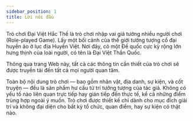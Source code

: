 ```yaml
---
sidebar_position: 1
title: Lời nói đầu
---
```


Trò chơi Đại Việt Hắc Thế là trò chơi nhập vai giả tưởng nhiều người chơi (Role-played Game). Lấy một bối cảnh của thế giới tưởng tượng cổ đại huyền ảo ở lục địa Huyền Việt. Nơi đây, có một Đế quốc cực kỳ rộng lớn hưng thịnh của loài người, có tên là Đại Việt Thần Quốc.

Thông qua trang Web này, tất cả các thông tin cần thiết của trò chơi sẽ được truyền tải đến tất cả mọi người quan tâm.

Toàn bộ nội dung trò chơi — bao gồm nhân vật, địa danh, sự kiện, và cốt truyện — đều là sản phẩm hư cấu từ trí tưởng tượng của tác giả. Không có yếu tố nào liên quan trực tiếp hay gián tiếp đến thực tế, kể cả những điểm trùng hợp ngoài ý muốn. Trò chơi được thiết kế chỉ dành cho mục đích giải trí và không đại diện cho bất kỳ tổ chức, quan điểm, hay sự kiện có thật nào.